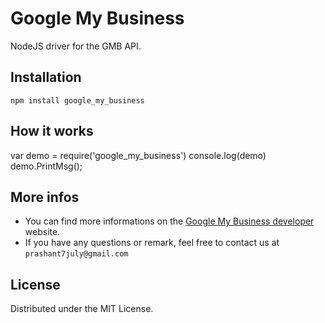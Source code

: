 Google My Business
==============

NodeJS driver for the GMB API.

## Installation

`npm install google_my_business`

## How it works

var demo = require('google_my_business')
console.log(demo)
demo.PrintMsg();  

## More infos

* You can find more informations on the [Google My Business developer](https://developers.google.com/oauthplayground/) website.
* If you have any questions or remark, feel free to contact us at `prashant7july@gmail.com`

## License

Distributed under the MIT License.


